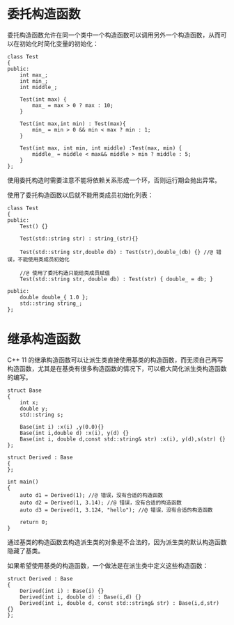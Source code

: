 # 委托构造函数

委托构造函数允许在同一个类中一个构造函数可以调用另外一个构造函数，从而可以在初始化时简化变量的初始化：

```
class Test
{
public:
	int max_;
	int min_;
	int middle_;

	Test(int max) {
		max_ = max > 0 ? max : 10;
	}

	Test(int max,int min) : Test(max){
		min_ = min > 0 && min < max ? min : 1;
	}

	Test(int max, int min, int middle) :Test(max, min) {
		middle_ = middle < max&& middle > min ? middle : 5;
	}
};
```

使用委托构造时需要注意不能将依赖关系形成一个环，否则运行期会抛出异常。

使用了委托构造函数以后就不能用类成员初始化列表：

```
class Test
{
public:
	Test() {}

	Test(std::string str) : string_(str){}

	Test(std::string str,double db) : Test(str),double_(db) {} //@ 错误，不能使用类成员初始化

	//@ 使用了委托构造只能给类成员赋值
	Test(std::string str, double db) : Test(str) { double_ = db; }

public:
	double double_{ 1.0 };
	std::string string_;
};
```

# 继承构造函数

C++ 11 的继承构造函数可以让派生类直接使用基类的构造函数，而无须自己再写构造函数，尤其是在基类有很多构造函数的情况下，可以极大简化派生类构造函数的编写。

```
struct Base
{
	int x;
	double y;
	std::string s;

	Base(int i) :x(i) ,y(0.0){}
	Base(int i,double d) :x(i), y(d) {}
	Base(int i, double d,const std::string& str) :x(i), y(d),s(str) {}
};

struct Derived : Base
{
};

int main()
{
	auto d1 = Derived(1); //@ 错误，没有合适的构造函数
	auto d2 = Derived(1, 3.14); //@ 错误，没有合适的构造函数
	auto d3 = Derived(1, 3.124, "hello"); //@ 错误，没有合适的构造函数

	return 0;
}
```

通过基类的构造函数去构造派生类的对象是不合法的，因为派生类的默认构造函数隐藏了基类。

如果希望使用基类的构造函数，一个做法是在派生类中定义这些构造函数：

````
struct Derived : Base
{
	Derived(int i) : Base(i) {}
	Derived(int i, double d) : Base(i,d) {}
	Derived(int i, double d, const std::string& str) : Base(i,d,str) {}
};
````



